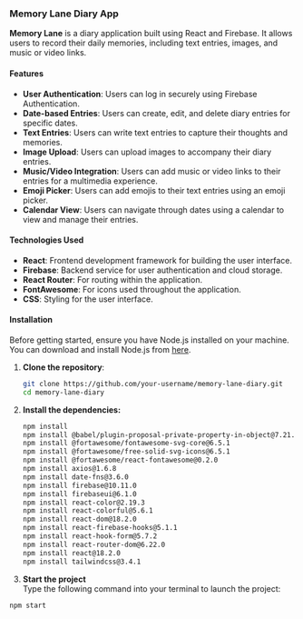 ### Memory Lane Diary App

**Memory Lane** is a diary application built using React and Firebase. It allows users to record their daily memories, including text entries, images, and music or video links.

#### Features  
- **User Authentication**: Users can log in securely using Firebase Authentication.
- **Date-based Entries**: Users can create, edit, and delete diary entries for specific dates.
- **Text Entries**: Users can write text entries to capture their thoughts and memories.
- **Image Upload**: Users can upload images to accompany their diary entries.
- **Music/Video Integration**: Users can add music or video links to their entries for a multimedia experience.
- **Emoji Picker**: Users can add emojis to their text entries using an emoji picker.
- **Calendar View**: Users can navigate through dates using a calendar to view and manage their entries.

#### Technologies Used  
- **React**: Frontend development framework for building the user interface.
- **Firebase**: Backend service for user authentication and cloud storage.
- **React Router**: For routing within the application.
- **FontAwesome**: For icons used throughout the application.
- **CSS**: Styling for the user interface.

#### Installation  
Before getting started, ensure you have Node.js installed on your machine. You can download and install Node.js from [here](https://nodejs.org/).

1. **Clone the repository**:  
   ```bash
   git clone https://github.com/your-username/memory-lane-diary.git
   cd memory-lane-diary

2. **Install the dependencies:**
   ```bash
   npm install  
   npm install @babel/plugin-proposal-private-property-in-object@7.21.11  
   npm install @fortawesome/fontawesome-svg-core@6.5.1  
   npm install @fortawesome/free-solid-svg-icons@6.5.1  
   npm install @fortawesome/react-fontawesome@0.2.0
   npm install axios@1.6.8  
   npm install date-fns@3.6.0  
   npm install firebase@10.11.0  
   npm install firebaseui@6.1.0  
   npm install react-color@2.19.3  
   npm install react-colorful@5.6.1  
   npm install react-dom@18.2.0  
   npm install react-firebase-hooks@5.1.1  
   npm install react-hook-form@5.7.2  
   npm install react-router-dom@6.22.0  
   npm install react@18.2.0  
   npm install tailwindcss@3.4.1  

4. **Start the project**  
Type the following command into your terminal to launch the project:

```bash
npm start
